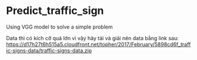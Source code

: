 # Predict_traffic_sign
Using VGG model to solve a simple problem

Data thì có kích cỡ quá lớn vì vậy hãy tải và giải nén data bằng link sau: https://d17h27t6h515a5.cloudfront.net/topher/2017/February/5898cd6f_traffic-signs-data/traffic-signs-data.zip
